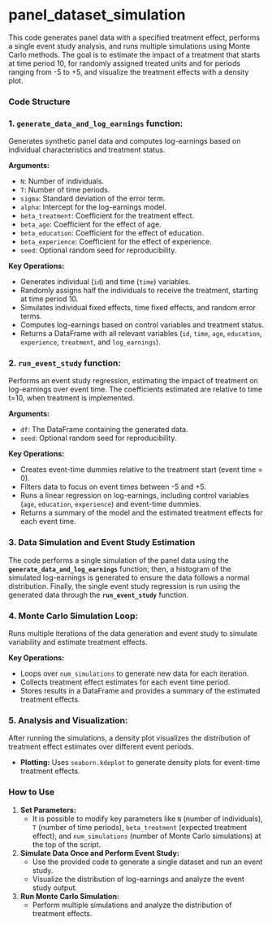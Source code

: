 # panel_dataset_simulation
This code generates panel data with a specified treatment effect, performs a single event study analysis, and runs multiple simulations using Monte Carlo methods. The goal is to estimate the impact of a treatment that starts at time period 10, for randomly assigned treated units and for periods ranging from -5 to +5, and visualize the treatment effects with a density plot.

### Code Structure

### 1. **`generate_data_and_log_earnings` function:**

Generates synthetic panel data and computes log-earnings based on individual characteristics and treatment status.

**Arguments:**

- `N`: Number of individuals.
- `T`: Number of time periods.
- `sigma`: Standard deviation of the error term.
- `alpha`: Intercept for the log-earnings model.
- `beta_treatment`: Coefficient for the treatment effect.
- `beta_age`: Coefficient for the effect of age.
- `beta_education`: Coefficient for the effect of education.
- `beta_experience`: Coefficient for the effect of experience.
- `seed`: Optional random seed for reproducibility.

**Key Operations:**

- Generates individual (`id`) and time (`time`) variables.
- Randomly assigns half the individuals to receive the treatment, starting at time period 10.
- Simulates individual fixed effects, time fixed effects, and random error terms.
- Computes log-earnings based on control variables and treatment status.
- Returns a DataFrame with all relevant variables (`id`, `time`, `age`, `education`, `experience`, `treatment`, and `log_earnings`).

### 2. **`run_event_study` function:**

Performs an event study regression, estimating the impact of treatment on log-earnings over event time. The coefficients estimated are relative to time t=10, when treatment is implemented.

**Arguments:**

- `df`: The DataFrame containing the generated data.
- `seed`: Optional random seed for reproducibility.

**Key Operations:**

- Creates event-time dummies relative to the treatment start (event time = 0).
- Filters data to focus on event times between -5 and +5.
- Runs a linear regression on log-earnings, including control variables (`age`, `education`, `experience`) and event-time dummies.
- Returns a summary of the model and the estimated treatment effects for each event time.

### 3. Data Simulation and Event Study Estimation

The code performs a single simulation of the panel data using the **`generate_data_and_log_earnings`** function; then, a histogram of the simulated log-earnings is generated to ensure the data follows a normal distribution. Finally, the single event study regression is run using the generated data through the **`run_event_study`** function.

### 4. **Monte Carlo Simulation Loop:**

Runs multiple iterations of the data generation and event study to simulate variability and estimate treatment effects.

**Key Operations:**

- Loops over `num_simulations` to generate new data for each iteration.
- Collects treatment effect estimates for each event time period.
- Stores results in a DataFrame and provides a summary of the estimated treatment effects.

### 5. **Analysis and Visualization:**

After running the simulations, a density plot visualizes the distribution of treatment effect estimates over different event periods.

- **Plotting:** Uses `seaborn.kdeplot` to generate density plots for event-time treatment effects.

### How to Use

1. **Set Parameters:**
    - It is possible to modify key parameters like `N` (number of individuals), `T` (number of time periods), `beta_treatment` (expected treatment effect), and `num_simulations` (number of Monte Carlo simulations) at the top of the script.
2. **Simulate Data Once and Perform Event Study:**
   - Use the provided code to generate a single dataset and run an event study.
   - Visualize the distribution of log-earnings and analyze the event study output.
3. **Run Monte Carlo Simulation:**
   - Perform multiple simulations and analyze the distribution of treatment effects.
